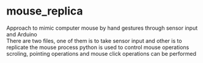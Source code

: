 # mouse_replica
Approach to mimic computer mouse by hand gestures through sensor input and Arduino  
There are two files, one of them is to take sensor input and other is to replicate the mouse process
python is used to control mouse operations
scroling, pointing operations and mouse click operations can be performed  
